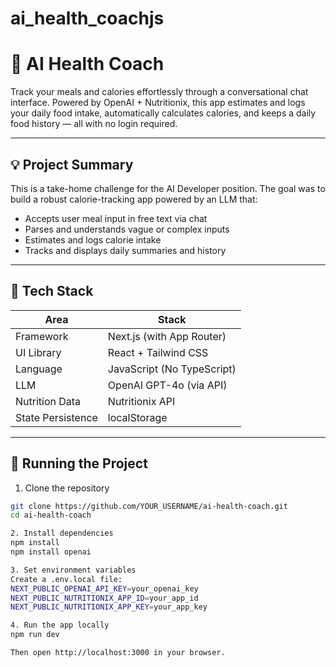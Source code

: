 # ai_health_coachjs

# 🥗 AI Health Coach

Track your meals and calories effortlessly through a conversational chat interface. Powered by OpenAI + Nutritionix, this app estimates and logs your daily food intake, automatically calculates calories, and keeps a daily food history — all with no login required.

---

## 💡 Project Summary

This is a take-home challenge for the AI Developer position. The goal was to build a robust calorie-tracking app powered by an LLM that:

- Accepts user meal input in free text via chat
- Parses and understands vague or complex inputs
- Estimates and logs calorie intake
- Tracks and displays daily summaries and history

---

## 🧠 Tech Stack

| Area             | Stack                       |
|------------------|-----------------------------|
| Framework        | Next.js (with App Router)   |
| UI Library       | React + Tailwind CSS         |
| Language         | JavaScript (No TypeScript)  |
| LLM              | OpenAI GPT-4o (via API)     |
| Nutrition Data   | Nutritionix API             |
| State Persistence| localStorage                |

---

## 🚀 Running the Project

1. Clone the repository

```bash
git clone https://github.com/YOUR_USERNAME/ai-health-coach.git
cd ai-health-coach

2. Install dependencies
npm install
npm install openai

3. Set environment variables
Create a .env.local file:
NEXT_PUBLIC_OPENAI_API_KEY=your_openai_key
NEXT_PUBLIC_NUTRITIONIX_APP_ID=your_app_id
NEXT_PUBLIC_NUTRITIONIX_APP_KEY=your_app_key

4. Run the app locally
npm run dev

Then open http://localhost:3000 in your browser.
